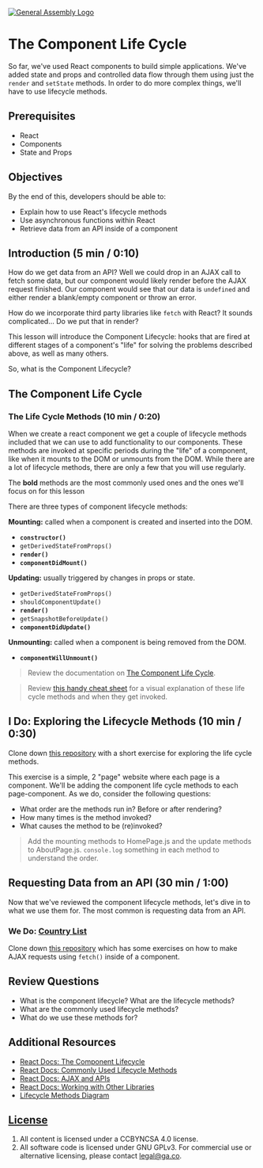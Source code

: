 [![General Assembly Logo](https://camo.githubusercontent.com/1a91b05b8f4d44b5bbfb83abac2b0996d8e26c92/687474703a2f2f692e696d6775722e636f6d2f6b6538555354712e706e67)](https://generalassemb.ly/education/web-development-immersive)

# The Component Life Cycle

So far, we've used React components to build simple applications. We've added
state and props and controlled data flow through them using just the `render`
and `setState` methods. In order to do more complex things, we'll have to use
lifecycle methods.

## Prerequisites

- React
- Components
- State and Props

## Objectives

By the end of this, developers should be able to:

- Explain how to use React's lifecycle methods
- Use asynchronous functions within React
- Retrieve data from an API inside of a component

## Introduction (5 min / 0:10)

How do we get data from an API? Well we could drop in an AJAX call to fetch some
data, but our component would likely render before the AJAX request finished.
Our component would see that our data is `undefined` and either render a
blank/empty component or throw an error.

How do we incorporate third party libraries like `fetch` with React?
It sounds complicated... Do we put that in render?

This lesson will introduce the Component Lifecycle: hooks that are fired at
different stages of a component's "life" for solving the problems described
above, as well as many others.

So, what is the Component Lifecycle?

## The Component Life Cycle

### The Life Cycle Methods (10 min / 0:20)

When we create a react component we get a couple of lifecycle methods included
that we can use to add functionality to our components. These methods are
invoked at specific periods during the "life" of a component, like when it
mounts to the DOM or unmounts from the DOM. While there are a lot of lifecycle
methods, there are only a few that you will use regularly.

The **bold** methods are the most commonly used ones and the ones we'll focus
on for this lesson

There are three types of component lifecycle methods:

**Mounting:** called when a component is created and inserted into the DOM.

- **`constructor()`**
- `getDerivedStateFromProps()`
- **`render()`**
- **`componentDidMount()`**

**Updating:** usually triggered by changes in props or state.

- `getDerivedStateFromProps()`
- `shouldComponentUpdate()`
- **`render()`**
- `getSnapshotBeforeUpdate()`
- **`componentDidUpdate()`**

**Unmounting:** called when a component is being removed from the DOM.

- **`componentWillUnmount()`**

> Review the documentation on
> [The Component Life Cycle](https://reactjs.org/docs/react-component.html#the-component-lifecycle).

> Review
> [this handy cheat sheet](http://projects.wojtekmaj.pl/react-lifecycle-methods-diagram/)
> for a visual explanation of these life cycle methods and when they get invoked.

## I Do: Exploring the Lifecycle Methods (10 min / 0:30)

Clone down
[this repository](https://git.generalassemb.ly/sei-buffleheads/component-lifecycle-exercise)
with a short exercise for exploring the life cycle methods.

This exercise is a simple, 2 "page" website where each page is a component.
We'll be adding the component life cycle methods to each page-component. As we
do, consider the following questions:

- What order are the methods run in? Before or after rendering?
- How many times is the method invoked?
- What causes the method to be (re)invoked?

> Add the mounting methods to HomePage.js and the update methods to
> AboutPage.js. `console.log` something in each method to understand the order.

## Requesting Data from an API (30 min / 1:00)

Now that we've reviewed the component lifecycle methods, let's dive in to what
we use them for. The most common is requesting data from an API.

### We Do: [Country List](https://git.generalassemb.ly/sei-buffleheads/react-country-list)

Clone down
[this repository](https://git.generalassemb.ly/sei-buffleheads/react-country-list)
which has some exercises on how to make AJAX requests using `fetch()` inside of
a component.

## Review Questions

- What is the component lifecycle? What are the lifecycle methods?
- What are the commonly used lifecycle methods?
- What do we use these methods for?

## Additional Resources

- [React Docs: The Component Lifecycle](https://reactjs.org/docs/react-component.html#the-component-lifecycle)
- [React Docs: Commonly Used Lifecycle Methods](https://reactjs.org/docs/react-component.html#commonly-used-lifecycle-methods)
- [React Docs: AJAX and APIs](https://reactjs.org/docs/faq-ajax.html)
- [React Docs: Working with Other Libraries](https://reactjs.org/docs/integrating-with-other-libraries.html)
- [Lifecycle Methods Diagram](http://projects.wojtekmaj.pl/react-lifecycle-methods-diagram/)

## [License](LICENSE)

1. All content is licensed under a CC­BY­NC­SA 4.0 license.
1. All software code is licensed under GNU GPLv3. For commercial use or
   alternative licensing, please contact legal@ga.co.
